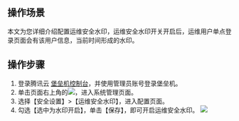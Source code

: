 ## 操作场景

本文为您详细介绍配置运维安全水印，运维安全水印开关开启后，运维用户单点登录页面会有该用户信息，当前时间形成的水印。


## 操作步骤

1. 登录腾讯云 [堡垒机控制台](https://console.cloud.tencent.com/cds/dasb)，并使用管理员账号登录堡垒机。
2. 单击页面右上角的<img src=" https://main.qcloudimg.com/raw/82dfc809b5df76ff939d996ea3136a43.png"  style="margin:0;">，进入系统管理页面。
3. 选择【安全设置】>【运维安全水印】，进入配置页面。
3. 勾选【选中为水印开启】，单击【保存】，即可开启运维安全水印。
![](https://main.qcloudimg.com/raw/d7002aed8179ef661fc88ecb55199b28.png)
